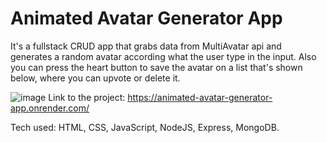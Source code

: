 # Animated Avatar Generator App

It's a fullstack CRUD app that grabs data from MultiAvatar api and generates a random avatar according what the user type in the input. Also you can press the heart button to save the avatar on a list that's shown below, where you can upvote or delete it.

![image](https://user-images.githubusercontent.com/103332504/208468298-66cede80-b6c9-449d-be58-11fec01706bb.png)
Link to the project: https://animated-avatar-generator-app.onrender.com/

Tech used: HTML, CSS, JavaScript, NodeJS, Express, MongoDB.
